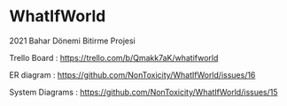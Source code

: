 # WhatIfWorld
2021 Bahar Dönemi Bitirme Projesi

Trello Board : https://trello.com/b/Qmakk7aK/whatifworld

ER diagram : https://github.com/NonToxicity/WhatIfWorld/issues/16

System Diagrams : https://github.com/NonToxicity/WhatIfWorld/issues/15
